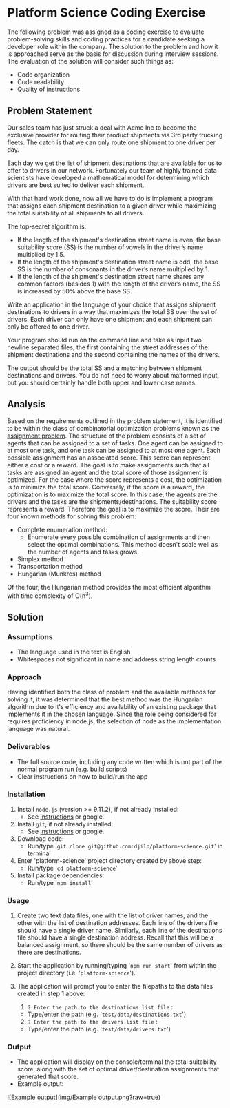 # Platform Science Coding Exercise

The following problem was assigned as a coding exercise to evaluate problem-solving skills and coding practices for a candidate seeking a developer role within the company. The solution to the problem and how it is approached serve as the basis for discussion during interview sessions. The evaluation of the solution will consider such things as:

- Code organization
- Code readability
- Quality of instructions

## Problem Statement

Our sales team has just struck a deal with Acme Inc to become the exclusive provider for routing their product shipments via 3rd party trucking fleets. The catch is that we can only route one shipment to one driver per day.

Each day we get the list of shipment destinations that are available for us to offer to drivers in our network. Fortunately our team of highly trained data scientists have developed a mathematical model for determining which drivers are best suited to deliver each shipment.

With that hard work done, now all we have to do is implement a program that assigns each shipment destination to a given driver while maximizing the total suitability of all shipments to all drivers.

The top-secret algorithm is:

- If the length of the shipment's destination street name is even, the base suitability score (SS) is the number of vowels in the driver’s name multiplied by 1.5.
- If the length of the shipment's destination street name is odd, the base SS is the number of consonants in the driver’s name multiplied by 1.
- If the length of the shipment's destination street name shares any common factors (besides 1) with the length of the driver’s name, the SS is increased by 50% above the base SS.

Write an application in the language of your choice that assigns shipment destinations to drivers in a way that maximizes the total SS over the set of drivers. Each driver can only have one shipment and each shipment can only be offered to one driver. 

Your program should run on the command line and take as input two newline separated files, the first containing the street addresses of the shipment destinations and the second containing the names of the drivers.

The output should be the total SS and a matching between shipment destinations and drivers. You do not need to worry about malformed input, but you should certainly handle both upper and lower case names.

## Analysis

Based on the requirements outlined in the problem statement, it is identified to be within the class of combinatorial optimization problems known as the [assignment problem](https://en.wikipedia.org/wiki/Assignment_problem). The structure of the problem consists of a set of agents that can be assigned to a set of tasks. One agent can be assigned to at most one task, and one task can be assigned to at most one agent. Each possible assignment has an associated score. This score can represent either a cost or a reward. The goal is to make assignments such that all tasks are assigned an agent and the total score of those assignment is optimized. For the case where the score represents a cost, the optimization is to minimize the total score. Conversely, if the score is a reward, the optimization is to maximize the total score. In this case, the agents are the drivers and the tasks are the shipments/destinations. The suitability score represents a reward. Therefore the goal is to maximize the score. Their are four known methods for solving this problem:

- Complete enumeration method:
  - Enumerate every possible combination of assignments and then select the optimal combinations. This method doesn't scale well as the number of agents and tasks grows.
- Simplex method
- Transportation method
- Hungarian (Munkres) method

Of the four, the Hungarian method provides the most efficient algorithm with time complexity of O(n<sup>3</sup>).  

## Solution

### Assumptions

- The language used in the text is English
- Whitespaces not significant in name and address string length counts

### Approach

Having identified both the class of problem and the available methods for solving it, it was determined that the best method was the Hungarian algorithm due to it's efficiency and availability of an existing package that implements it in the chosen language. Since the role being considered for requires proficiency in node.js, the selection of node as the implementation language was natural.

### Deliverables

- The full source code, including any code written which is not part of the normal program run (e.g. build scripts)
- Clear instructions on how to build/run the app

### Installation

1. Install `node.js` (version >= 9.11.2), if not already installed:
   - See [instructions](https://nodejs.org/en/download/package-manager/) or google.
2. Install `git`, if not already installed:
   - See [instructions](https://git-scm.com/book/en/v2/Getting-Started-Installing-Git) or google.
3. Download code:
   - Run/type '`git clone git@github.com:djilo/platform-science.git`' in terminal 
4. Enter 'platform-science' project directory created by above step:
   - Run/type '`cd platform-science`'
5. Install package dependencies:
   - Run/type '`npm install`'

### Usage

1. Create two text data files, one with the list of driver names, and the other with the list of destination addresses. Each line of the drivers file should have a single driver name. Similarly, each line of the destinations file should have a single destination address. Recall that this will be a balanced assignment, so there should be the same number of drivers as there are destinations.

2. Start the application by running/typing '`npm run start`' from within the project directory (i.e. '`platform-science`').

3. The application will prompt you to enter the filepaths to the data files created in step 1 above:

   1.  `? Enter the path to the destinations list file` :
      - Type/enter the path (e.g. '`test/data/destinations.txt`')

   2.  `? Enter the path to the drivers list file` :
      - Type/enter the path (e.g. '`test/data/drivers.txt`')

### Output

- The application will display on the console/terminal the total suitability score, along with the set of optimal driver/destination assignments that generated that score.
- Example output:

![Example output](img/Example output.png?raw=true)

